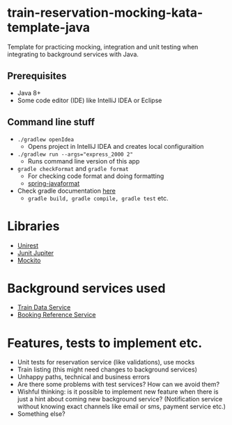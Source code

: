 # train-reservation-mocking-kata-template-java
Template for practicing mocking, integration and unit testing when integrating to background services with Java.

## Prerequisites
* Java 8+
* Some code editor (IDE) like IntelliJ IDEA or Eclipse

## Command line stuff
* `./gradlew openIdea`
    * Opens project in IntelliJ IDEA and creates local configuraition
* `./gradlew run --args="express_2000 2"` 
    * Runs command line version of this app
*  `gradle checkFormat` and `gradle format`
    * For checking code format and doing formatting
    * [spring-javaformat](https://github.com/spring-io/spring-javaformat)
* Check gradle documentation [here](https://docs.gradle.org/current/userguide/userguide.html)
    * `gradle build, gradle compile, gradle test` etc.

# Libraries
* [Unirest](http://kong.github.io/unirest-java/)
* [Junit Jupiter](https://junit.org/junit5/docs/current/user-guide/)
* [Mockito](https://site.mockito.org/)

# Background services used
* [Train Data Service](https://github.com/jwiberg/train-data-service)
* [Booking Reference Service](https://github.com/jwiberg/booking-reference-service)

# Features, tests to implement etc.
* Unit tests for reservation service (like validations), use mocks
* Train listing (this might need changes to background services)
* Unhappy paths, technical and business errors
* Are there some problems with test services? How can we avoid them?
* Wishful thinking: is it possible to implement new feature when there is just a hint about coming new background service? (Notification service without knowing exact channels like email or sms, payment service etc.)
* Something else?
